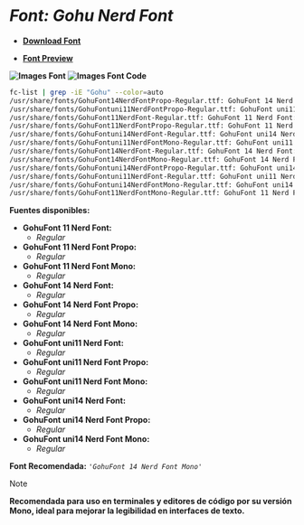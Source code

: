<!-- Autor: Daniel Benjamin Perez Morales -->
<!-- GitHub: https://github.com/DanielPerezMoralesDev13 -->
<!-- Correo electrónico: danielperezdev@proton.me -->

# ***Font: Gohu Nerd Font***

- **[Download Font](https://github.com/ryanoasis/nerd-fonts/releases/download/v3.2.1/Gohu.zip "https://github.com/ryanoasis/nerd-fonts/releases/download/v3.2.1/Gohu.zip")**

- **[Font Preview](https://www.programmingfonts.org/#gohufont-14 "https://www.programmingfonts.org/#gohufont-14")**

**![Images Font](../../Fonts/Gohu%20Nerd%20Font.png "Fonts/Gohu Nerd Font.png")**
**![Images Font Code](../../Font%20Images%20Code/Gohu%20Nerd%20Font%20Code.png "Font Images Code/Gohu Nerd Font Code.png")**

```bash
fc-list | grep -iE "Gohu" --color=auto
/usr/share/fonts/GohuFont14NerdFontPropo-Regular.ttf: GohuFont 14 Nerd Font Propo:style=Regular
/usr/share/fonts/GohuFontuni11NerdFontPropo-Regular.ttf: GohuFont uni11 Nerd Font Propo:style=Regular
/usr/share/fonts/GohuFont11NerdFont-Regular.ttf: GohuFont 11 Nerd Font:style=Regular
/usr/share/fonts/GohuFont11NerdFontPropo-Regular.ttf: GohuFont 11 Nerd Font Propo:style=Regular
/usr/share/fonts/GohuFontuni14NerdFont-Regular.ttf: GohuFont uni14 Nerd Font:style=Regular
/usr/share/fonts/GohuFontuni11NerdFontMono-Regular.ttf: GohuFont uni11 Nerd Font Mono:style=Regular
/usr/share/fonts/GohuFont14NerdFont-Regular.ttf: GohuFont 14 Nerd Font:style=Regular
/usr/share/fonts/GohuFont14NerdFontMono-Regular.ttf: GohuFont 14 Nerd Font Mono:style=Regular
/usr/share/fonts/GohuFontuni14NerdFontPropo-Regular.ttf: GohuFont uni14 Nerd Font Propo:style=Regular
/usr/share/fonts/GohuFontuni11NerdFont-Regular.ttf: GohuFont uni11 Nerd Font:style=Regular
/usr/share/fonts/GohuFontuni14NerdFontMono-Regular.ttf: GohuFont uni14 Nerd Font Mono:style=Regular
/usr/share/fonts/GohuFont11NerdFontMono-Regular.ttf: GohuFont 11 Nerd Font Mono:style=Regular
```

**Fuentes disponibles:**

- **GohuFont 11 Nerd Font:**
  - *Regular*
- **GohuFont 11 Nerd Font Propo:**
  - *Regular*
- **GohuFont 11 Nerd Font Mono:**
  - *Regular*
- **GohuFont 14 Nerd Font:**
  - *Regular*
- **GohuFont 14 Nerd Font Propo:**
  - *Regular*
- **GohuFont 14 Nerd Font Mono:**
  - *Regular*
- **GohuFont uni11 Nerd Font:**
  - *Regular*
- **GohuFont uni11 Nerd Font Propo:**
  - *Regular*
- **GohuFont uni11 Nerd Font Mono:**
  - *Regular*
- **GohuFont uni14 Nerd Font:**
  - *Regular*
- **GohuFont uni14 Nerd Font Propo:**
  - *Regular*
- **GohuFont uni14 Nerd Font Mono:**
  - *Regular*

**Font Recomendada:** *`'GohuFont 14 Nerd Font Mono'`*

> [!NOTE]
> **Recomendada para uso en terminales y editores de código por su versión Mono, ideal para mejorar la legibilidad en interfaces de texto.**
